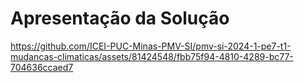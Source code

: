 # Apresentação da Solução



https://github.com/ICEI-PUC-Minas-PMV-SI/pmv-si-2024-1-pe7-t1-mudancas-climaticas/assets/81424548/fbb75f94-4810-4289-bc77-704636ccaed7


